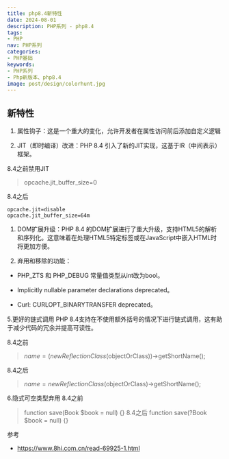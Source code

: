 ```yaml
---
title: php8.4新特性
date: 2024-08-01 
description: PHP系列 - php8.4
tags:
- PHP
nav: PHP系列
categories:
- PHP基础
keywords:
- PHP系列
- Php新版本、php8.4
image: post/design/colorhunt.jpg
---
```


## 新特性
1. 属性钩子：这是一个重大的变化，允许开发者在属性访问前后添加自定义逻辑

2. JIT（即时编译）改进：PHP 8.4 引入了新的JIT实现，这基于IR（中间表示）框架。
   
8.4之前禁用JIT
> opcache.jit_buffer_size=0

8.4之后
```
opcache.jit=disable
opcache.jit_buffer_size=64m
```

1. DOM扩展升级：PHP 8.4 的DOM扩展进行了重大升级，支持HTML5的解析和序列化。这意味着在处理HTML5特定标签或在JavaScript中嵌入HTML时将更加方便。

2. 弃用和移除的功能：

- PHP_ZTS 和 PHP_DEBUG 常量值类型从int改为bool。

- Implicitly nullable parameter declarations deprecated。

- Curl: CURLOPT_BINARYTRANSFER deprecated。

5.更好的链式调用
PHP 8.4支持在不使用额外括号的情况下进行链式调用，这有助于减少代码的冗余并提高可读性。

8.4之前
> $name = (new ReflectionClass($objectOrClass))->getShortName();

8.4之后
> $name = new ReflectionClass($objectOrClass)->getShortName();

6.隐式可空类型弃用
8.4之前
> function save(Book $book = null) {}
8.4之后
> function save(?Book $book = null) {}


参考
- https://www.8hi.com.cn/read-69925-1.html